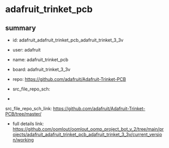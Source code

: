 # adafruit_trinket_pcb
 
## summary 
* id: adafruit_adafruit_trinket_pcb_adafruit_trinket_3_3v
* user: adafruit
* name: adafruit_trinket_pcb
* board: adafruit_trinket_3_3v
* repo: https://github.com/adafruit/Adafruit-Trinket-PCB



* src_file_repo_sch: 
*
 src_file_repo_sch_link: https://github.com/adafruit/Adafruit-Trinket-PCB/tree/master/
* full details link: https://github.com/oomlout/oomlout_oomp_project_bot_v_2/tree/main/projects/adafruit_adafruit_trinket_pcb_adafruit_trinket_3_3v/current_version/working  






